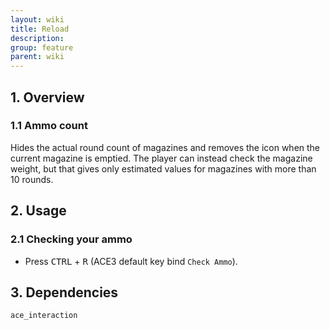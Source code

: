 ```yaml
---
layout: wiki
title: Reload
description: 
group: feature
parent: wiki
---
```


## 1. Overview

### 1.1 Ammo count
Hides the actual round count of magazines and removes the icon when the current magazine is emptied. The player can instead check the magazine weight, but that gives only estimated values for magazines with more than 10 rounds.

## 2. Usage

### 2.1 Checking your ammo
- Press <kbd>CTRL</kbd> + <kbd>R</kbd> (ACE3 default key bind `Check Ammo`).

## 3. Dependencies

`ace_interaction`
